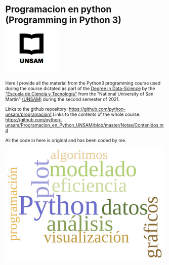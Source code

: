 # Programacion en python (Programming in Python 3) ![image info](./logo_UNSAM.png)

Here I provide all the material from the Python3 programming course used during the course dictated as part of the [Degree in Data-Science](https://www.unsam.edu.ar/escuelas/ciencia/661/ciencia/ciencia-de-datos) by the ["Escuela de Ciencia y Tecnología"](http://www.unsam.edu.ar/escuelas/ciencia/) from the "National University of San Martín" [(UNSAM)](https://www.unsam.edu.ar/) during the second semester of 2021.

Links to the github repository: https://github.com/python-unsam/programacion1
Links to the contents of the whole course: https://github.com/python-unsam/Programacion_en_Python_UNSAM/blob/master/Notas/Contenidos.md

All the code in here is original and has been coded by me.

![image info](./Python_cloud.jpg)
